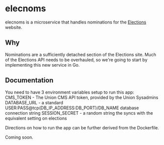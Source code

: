 # elecnoms

elecnoms is a microservice that handles nominations for the [Elections](https://github.com/wtg/elections) website.

## Why

Nominations are a sufficiently detached section of the Elections site. Much of the Elections API needs to be overhauled, so we're going to start by implementing this new service in Go.

## Documentation

You need to have 3 environment variables setup to run this app:
CMS_TOKEN - The Union CMS API token, provided by the Union Sysadmins
DATABASE_URL - a standard USER:PASS@tcp(DB_IP_ADDRESS:DB_PORT)/DB_NAME database connection string
SESSION_SECRET - a random string the syncs with the equivalent setting on elections

Directions on how to run the app can be further derived from the Dockerfile.

Coming soon.
